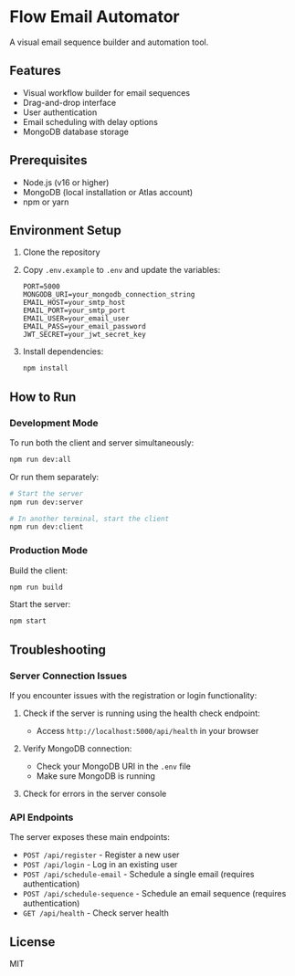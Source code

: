 # Flow Email Automator

A visual email sequence builder and automation tool.

## Features

- Visual workflow builder for email sequences
- Drag-and-drop interface
- User authentication
- Email scheduling with delay options
- MongoDB database storage

## Prerequisites

- Node.js (v16 or higher)
- MongoDB (local installation or Atlas account)
- npm or yarn

## Environment Setup

1. Clone the repository
2. Copy `.env.example` to `.env` and update the variables:
   ```
   PORT=5000
   MONGODB_URI=your_mongodb_connection_string
   EMAIL_HOST=your_smtp_host
   EMAIL_PORT=your_smtp_port
   EMAIL_USER=your_email_user
   EMAIL_PASS=your_email_password
   JWT_SECRET=your_jwt_secret_key
   ```

3. Install dependencies:
   ```bash
   npm install
   ```

## How to Run

### Development Mode

To run both the client and server simultaneously:

```bash
npm run dev:all
```

Or run them separately:

```bash
# Start the server
npm run dev:server

# In another terminal, start the client
npm run dev:client
```

### Production Mode

Build the client:

```bash
npm run build
```

Start the server:

```bash
npm start
```

## Troubleshooting

### Server Connection Issues

If you encounter issues with the registration or login functionality:

1. Check if the server is running using the health check endpoint:
   - Access `http://localhost:5000/api/health` in your browser
   
2. Verify MongoDB connection:
   - Check your MongoDB URI in the `.env` file
   - Make sure MongoDB is running
   
3. Check for errors in the server console

### API Endpoints

The server exposes these main endpoints:

- `POST /api/register` - Register a new user
- `POST /api/login` - Log in an existing user
- `POST /api/schedule-email` - Schedule a single email (requires authentication)
- `POST /api/schedule-sequence` - Schedule an email sequence (requires authentication)
- `GET /api/health` - Check server health

## License

MIT

